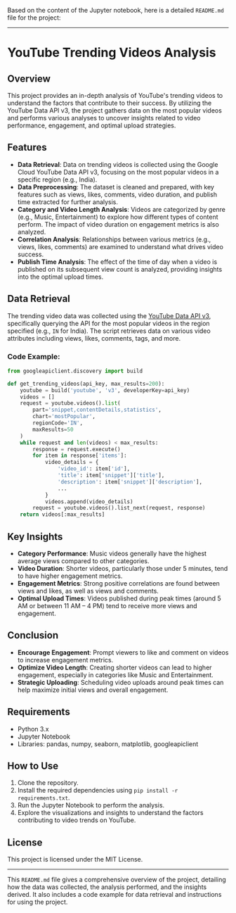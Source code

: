 Based on the content of the Jupyter notebook, here is a detailed `README.md` file for the project:

---

# YouTube Trending Videos Analysis

## Overview
This project provides an in-depth analysis of YouTube's trending videos to understand the factors that contribute to their success. By utilizing the YouTube Data API v3, the project gathers data on the most popular videos and performs various analyses to uncover insights related to video performance, engagement, and optimal upload strategies.

## Features
- **Data Retrieval**: Data on trending videos is collected using the Google Cloud YouTube Data API v3, focusing on the most popular videos in a specific region (e.g., India).
- **Data Preprocessing**: The dataset is cleaned and prepared, with key features such as views, likes, comments, video duration, and publish time extracted for further analysis.
- **Category and Video Length Analysis**: Videos are categorized by genre (e.g., Music, Entertainment) to explore how different types of content perform. The impact of video duration on engagement metrics is also analyzed.
- **Correlation Analysis**: Relationships between various metrics (e.g., views, likes, comments) are examined to understand what drives video success.
- **Publish Time Analysis**: The effect of the time of day when a video is published on its subsequent view count is analyzed, providing insights into the optimal upload times.

## Data Retrieval
The trending video data was collected using the [YouTube Data API v3](https://developers.google.com/youtube/v3), specifically querying the API for the most popular videos in the region specified (e.g., `IN` for India). The script retrieves data on various video attributes including views, likes, comments, tags, and more.

### Code Example:
```python
from googleapiclient.discovery import build

def get_trending_videos(api_key, max_results=200):
    youtube = build('youtube', 'v3', developerKey=api_key)
    videos = []
    request = youtube.videos().list(
        part='snippet,contentDetails,statistics',
        chart='mostPopular',
        regionCode='IN',  
        maxResults=50
    )
    while request and len(videos) < max_results:
        response = request.execute()
        for item in response['items']:
            video_details = {
                'video_id': item['id'],
                'title': item['snippet']['title'],
                'description': item['snippet']['description'],
                ...
            }
            videos.append(video_details)
        request = youtube.videos().list_next(request, response)
    return videos[:max_results]
```

## Key Insights
- **Category Performance**: Music videos generally have the highest average views compared to other categories.
- **Video Duration**: Shorter videos, particularly those under 5 minutes, tend to have higher engagement metrics.
- **Engagement Metrics**: Strong positive correlations are found between views and likes, as well as views and comments.
- **Optimal Upload Times**: Videos published during peak times (around 5 AM or between 11 AM – 4 PM) tend to receive more views and engagement.

## Conclusion
- **Encourage Engagement**: Prompt viewers to like and comment on videos to increase engagement metrics.
- **Optimize Video Length**: Creating shorter videos can lead to higher engagement, especially in categories like Music and Entertainment.
- **Strategic Uploading**: Scheduling video uploads around peak times can help maximize initial views and overall engagement.

## Requirements
- Python 3.x
- Jupyter Notebook
- Libraries: pandas, numpy, seaborn, matplotlib, googleapiclient

## How to Use
1. Clone the repository.
2. Install the required dependencies using `pip install -r requirements.txt`.
3. Run the Jupyter Notebook to perform the analysis.
4. Explore the visualizations and insights to understand the factors contributing to video trends on YouTube.

## License
This project is licensed under the MIT License.

---

This `README.md` file gives a comprehensive overview of the project, detailing how the data was collected, the analysis performed, and the insights derived. It also includes a code example for data retrieval and instructions for using the project.
